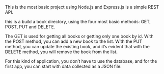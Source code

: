This is the most basic project using Node.js and Express.js is a simple REST API.

this is a build a book directory, using the four most basic methods: GET, POST, PUT and DELETE.

The GET is used for getting all books or getting only one book by id. With the POST method, you can add a new book to the list. With the PUT method, you can  update the existing book, and it’s evident that with the DELETE method, you will remove the book from the list.

For this kind of application, you don’t have to use the database, and for the first app, you can start with data collected as a JSON file.